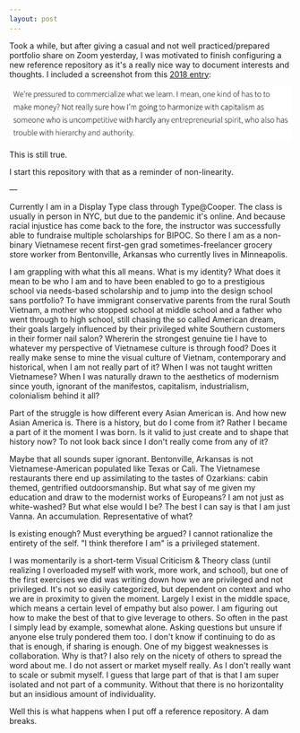 ```yaml
---
layout: post
---
```


Took a while, but after giving a casual and not well practiced/prepared portfolio share on Zoom yesterday, I was motivated to finish configuring a new reference repository as it's a really nice way to document interests and thoughts. I included a screenshot from this [2018 entry](https://vannavu.com/referencerepository/week12-13#taeyoon04):

![](images/2020-08-02.png)

This is still true.

I start this repository with that as a reminder of non-linearity.

—

Currently I am in a Display Type class through Type@Cooper. The class is usually in person in NYC, but due to the pandemic it's online. And because racial injustice has come back to the fore, the instructor was successfully able to fundraise multiple scholarships for BIPOC. So there I am as a non-binary Vietnamese recent first-gen grad sometimes-freelancer grocery store worker from Bentonville, Arkansas who currently lives in Minneapolis.

I am grappling with what this all means. What is my identity? What does it mean to be who I am and to have been enabled to go to a prestigious school via needs-based scholarship and to jump into the design school sans portfolio? To have immigrant conservative parents from the rural South Vietnam, a mother who stopped school at middle school and a father who went through to high school, still chasing the so called American dream, their goals largely influenced by their privileged white Southern customers in their former nail salon? Whererin the strongest genuine tie I have to whatever my perspective of Vietnamese culture is through food? Does it really make sense to mine the visual culture of Vietnam, contemporary and historical, when I am not really part of it? When I was not taught written Vietnamese? When I was naturally drawn to the aesthetics of modernism since youth, ignorant of the manifestos, capitalism, industrialism, colonialism behind it all?

Part of the struggle is how different every Asian American is. And how new Asian America is. There is a history, but do I come from it? Rather I became a part of it the moment I was born. Is it valid to just create and to shape that history now? To not look back since I don't really come from any of it?

Maybe that all sounds super ignorant. Bentonville, Arkansas is not Vietnamese-American populated like Texas or Cali. The Vietnamese restaurants there end up assimilating to the tastes of Ozarkians: cabin themed, gentrified outdoorsmanship. But what say of me given my education and draw to the modernist works of Europeans? I am not just as white-washed? But what else would I be? The best I can say is that I am just Vanna. An accumulation. Representative of what?

Is existing enough? Must everything be argued? I cannot rationalize the entirety of the self. "I think therefore I am" is a privileged statement.

I was momentarily is a short-term Visual Criticism & Theory class (until realizing I overloaded myself with work, more work, and school), but one of the first exercises we did was writing down how we are privileged and not privileged. It's not so easily categorized, but dependent on context and who we are in proximity to given the moment. Largely I exist in the middle space, which means a certain level of empathy but also power. I am figuring out how to make the best of that to give leverage to others. So often in the past I simply lead by example, somewhat alone. Asking questions but unsure if anyone else truly pondered them too. I don't know if continuing to do as that is enough, if sharing is enough. One of my biggest weaknesses is collaboration. Why is that? I also rely on the nicety of others to spread the word about me. I do not assert or market myself really. As I don't really want to scale or submit myself. I guess that large part of that is that I am super isolated and not part of a community.
Without that there is no horizontality but an insidious amount of individuality.

Well this is what happens when I put off a reference repository. A dam breaks.

